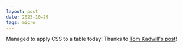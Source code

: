 ```yaml
---
layout: post
date: 2023-10-29
tags: micro
---
```


Managed to apply CSS to a table today! Thanks to [Tom Kadwill's post](https://tomkadwill.com/2017/12/16/how-to-override-css-styles-in-jekyll.html)!